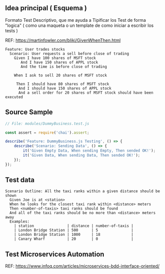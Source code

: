 
## Idea principal ( Esquema )

Formato Test Descriptivo, que me ayuda a Tipificar los Test de forma "logica"
( como una maqueta o un template de como iniciar a escribir los tests )

REF: https://martinfowler.com/bliki/GivenWhenThen.html

```
Feature: User trades stocks
  Scenario: User requests a sell before close of trading
    Given I have 100 shares of MSFT stock
       And I have 150 shares of APPL stock
       And the time is before close of trading

    When I ask to sell 20 shares of MSFT stock
     
     Then I should have 80 shares of MSFT stock
      And I should have 150 shares of APPL stock
      And a sell order for 20 shares of MSFT stock should have been executed
```

## Source Sample

```javascript
// File: modules/DummyBusiness.test.js

const assert = require('chai').assert;

describe('Feature: DummyBusiness.js Testing', () => {
    describe('Scenario: Sending Data', () => {
        it('Given Empty Data, When sending Empty, Then sended OK!');
        it('Given Data, When sending Data, Then sended OK!');
    });
});
```

## Test data 

```
Scenario Outline: All the taxi ranks within a given distance should be shown
  Given Joe is at <station>
  When he looks for the closest taxi rank within <distance> meters
  Then <number-of-taxis> taxi ranks should be found
  And all of the taxi ranks should be no more than <distance> meters away
  Examples:
    | station               | distance | number-of-taxis |
    | London Bridge Station | 500      | 5               |
    | London Bridge Station | 1000     | 18              |
    | Canary Wharf          | 20       | 0               |
```

## Test Microservices Automation

REF: https://www.infoq.com/articles/microservices-bdd-interface-oriented/